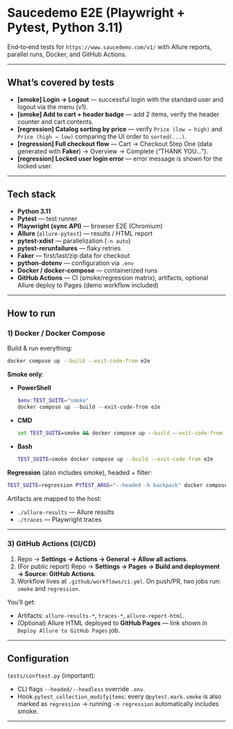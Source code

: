 
# Saucedemo E2E (Playwright + Pytest, Python 3.11)

End‑to‑end tests for `https://www.saucedemo.com/v1/` with Allure reports, parallel runs, Docker, and GitHub Actions.

---

## What’s covered by tests

- **[smoke] Login → Logout** — successful login with the standard user and logout via the menu (v1).
- **[smoke] Add to cart + header badge** — add 2 items, verify the header counter and cart contents.
- **[regression] Catalog sorting by price** — verify `Price (low → high)` and `Price (high → low)` comparing the UI order to `sorted(...)`.
- **[regression] Full checkout flow** — Cart → Checkout Step One (data generated with **Faker**) → Overview → Complete (“THANK YOU…”).
- **[regression] Locked user login error** — error message is shown for the locked user.
---

## Tech stack

- **Python 3.11**
- **Pytest** — test runner
- **Playwright (sync API)** — browser E2E (Chromium)
- **Allure** (`allure-pytest`) — results / HTML report
- **pytest-xdist** — parallelization (`-n auto`)
- **pytest-rerunfailures** — flaky retries
- **Faker** — first/last/zip data for checkout
- **python-dotenv** — configuration via `.env`
- **Docker / docker-compose** — containerized runs
- **GitHub Actions** — CI (smoke/regression matrix), artifacts, optional Allure deploy to Pages (demo workflow included)

---

## How to run

### 1) Docker / Docker Compose

Build & run everything:
```bash
docker compose up --build --exit-code-from e2e
```

**Smoke only**:

- **PowerShell**
  ```powershell
  $env:TEST_SUITE="smoke"
  docker compose up --build --exit-code-from e2e
  ```
- **CMD**
  ```cmd
  set TEST_SUITE=smoke && docker compose up --build --exit-code-from e2e
  ```
- **Bash**
  ```bash
  TEST_SUITE=smoke docker compose up --build --exit-code-from e2e
  ```

**Regression** (also includes smoke), headed + filter:
```bash
TEST_SUITE=regression PYTEST_ARGS="--headed -k backpack" docker compose up --build --exit-code-from e2e
```

Artifacts are mapped to the host:
- `./allure-results` — Allure results
- `./traces` — Playwright traces

---

### 3) GitHub Actions (CI/CD)

1. Repo → **Settings → Actions → General → Allow all actions**.  
2. (For public report) Repo → **Settings → Pages → Build and deployment → Source: GitHub Actions**.  
3. Workflow lives at `.github/workflows/ci.yml`. On push/PR, two jobs run: `smoke` and `regression`.

You’ll get:
- Artifacts: `allure-results-*`, `traces-*`, `allure-report-html`.
- (Optional) Allure HTML deployed to **GitHub Pages** — link shown in `Deploy Allure to GitHub Pages` job.

---

## Configuration

`tests/conftest.py` (important):
- CLI flags `--headed/--headless` override `.env`.
- Hook `pytest_collection_modifyitems`: every `@pytest.mark.smoke` is also marked as `regression` → running `-m regression` automatically includes smoke.

---



